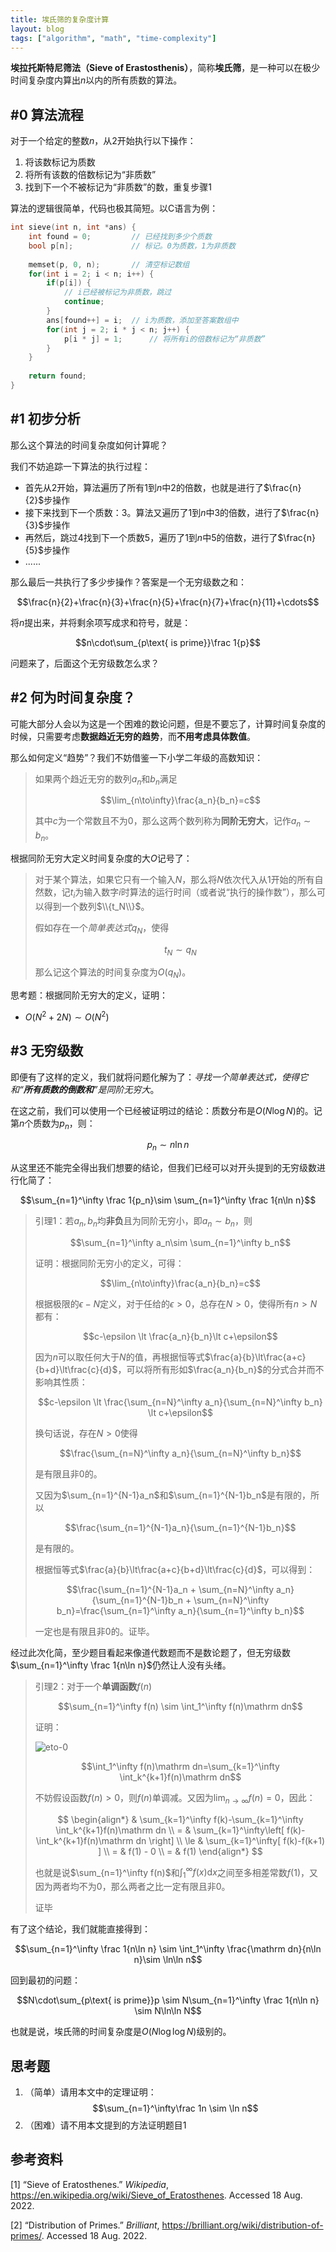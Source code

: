 ```yaml
---
title: 埃氏筛的复杂度计算
layout: blog
tags: ["algorithm", "math", "time-complexity"]
---
```


**埃拉托斯特尼筛法（Sieve of Erastosthenis）**，简称**埃氏筛**，是一种可以在极少时间复杂度内算出$n$以内的所有质数的算法。

## #0 算法流程

对于一个给定的整数$n$，从2开始执行以下操作：

1. 将该数标记为质数
2. 将所有该数的倍数标记为“非质数”
3. 找到下一个不被标记为“非质数”的数，重复步骤1

算法的逻辑很简单，代码也极其简短。以C语言为例：

```c
int sieve(int n, int *ans) {
    int found = 0;         // 已经找到多少个质数
    bool p[n];             // 标记。0为质数，1为非质数
    
    memset(p, 0, n);       // 清空标记数组
    for(int i = 2; i < n; i++) {
        if(p[i]) {
            // i已经被标记为非质数，跳过
            continue;
        }
        ans[found++] = i;  // i为质数，添加至答案数组中
        for(int j = 2; i * j < n; j++) {
            p[i * j] = 1;      // 将所有i的倍数标记为“非质数”
        }
    }
    
    return found;
}
```

## #1 初步分析

那么这个算法的时间复杂度如何计算呢？

我们不妨追踪一下算法的执行过程：

- 首先从$2$开始，算法遍历了所有$1$到$n$中$2$的倍数，也就是进行了$\frac{n}{2}$步操作
- 接下来找到下一个质数：$3$。算法又遍历了$1$到$n$中$3$的倍数，进行了$\frac{n}{3}$步操作
- 再然后，跳过$4$找到下一个质数$5$，遍历了$1$到$n$中$5$的倍数，进行了$\frac{n}{5}$步操作
- ......

那么最后一共执行了多少步操作？答案是一个无穷级数之和：

$$\frac{n}{2}+\frac{n}{3}+\frac{n}{5}+\frac{n}{7}+\frac{n}{11}+\cdots$$

将$n$提出来，并将剩余项写成求和符号，就是：

$$n\cdot\sum_{p\text{ is prime}}\frac 1{p}$$

问题来了，后面这个无穷级数怎么求？

## #2 何为时间复杂度？

可能大部分人会以为这是一个困难的数论问题，但是不要忘了，计算时间复杂度的时候，只需要考虑**数据趋近无穷的趋势**，而**不用考虑具体数值**。

那么如何定义“趋势”？我们不妨借鉴一下小学二年级的高数知识：

> 如果两个趋近无穷的数列$a_n$和$b_n$满足
>
> $$\lim_{n\to\infty}\frac{a_n}{b_n}=c$$
>
> 其中$c$为一个常数且不为$0$，那么这两个数列称为**同阶无穷大**，记作$a_n \sim b_n$。

根据同阶无穷大定义时间复杂度的大$O$记号了：

> 对于某个算法，如果它只有一个输入$N$，那么将$N$依次代入从$1$开始的所有自然数，记$t_i$为输入数字$i$时算法的运行时间（或者说“执行的操作数”），那么可以得到一个数列$\\{t_N\\}$。
> 
> 假如存在一个*简单表达式*$q_N$，使得
> 
> $$t_N\sim q_N$$
> 
> 那么记这个算法的时间复杂度为$O(q_N)$。

思考题：根据同阶无穷大的定义，证明：
- $O(N^2+2N)\sim O(N^2)$

## #3 无穷级数

即便有了这样的定义，我们就将问题化解为了：*寻找一个简单表达式，使得它和“**所有质数的倒数和**”是同阶无穷大*。

在这之前，我们可以使用一个已经被证明过的结论：质数分布是$O(N\log N)$的。记第$n$个质数为$p_n$，则：

$$p_n\sim n\ln n$$

从这里还不能完全得出我们想要的结论，但我们已经可以对开头提到的无穷级数进行化简了：

$$\sum_{n=1}^\infty \frac 1{p_n}\sim \sum_{n=1}^\infty \frac 1{n\ln n}$$

> 引理1：若$a_n, b_n$均**非负**且为同阶无穷小，即$a_n\sim b_n$，则
>
> $$\sum_{n=1}^\infty a_n\sim \sum_{n=1}^\infty b_n$$
>
> 证明：根据同阶无穷小的定义，可得：
>
> $$\lim_{n\to\infty}\frac{a_n}{b_n}=c$$
>
> 根据极限的$\epsilon-N$定义，对于任给的$\epsilon\gt0$，总存在$N\gt0$，使得所有$n\gt N$都有：
>
> $$c-\epsilon \lt \frac{a_n}{b_n}\lt c+\epsilon$$
>
> 因为$n$可以取任何大于$N$的值，再根据恒等式$\frac{a}{b}\lt\frac{a+c}{b+d}\lt\frac{c}{d}$，可以将所有形如$\frac{a_n}{b_n}$的分式合并而不影响其性质：
>
> $$c-\epsilon \lt \frac{\sum_{n=N}^\infty a_n}{\sum_{n=N}^\infty b_n} \lt c+\epsilon$$
>
> 换句话说，存在$N\gt0$使得
>
> $$\frac{\sum_{n=N}^\infty a_n}{\sum_{n=N}^\infty b_n}$$
>
> 是有限且非0的。
>
> 又因为$\sum_{n=1}^{N-1}a_n$和$\sum_{n=1}^{N-1}b_n$是有限的，所以
>
> $$\frac{\sum_{n=1}^{N-1}a_n}{\sum_{n=1}^{N-1}b_n}$$
>
> 是有限的。
>
> 根据恒等式$\frac{a}{b}\lt\frac{a+c}{b+d}\lt\frac{c}{d}$，可以得到：
>
> $$\frac{\sum_{n=1}^{N-1}a_n + \sum_{n=N}^\infty a_n}{\sum_{n=1}^{N-1}b_n + \sum_{n=N}^\infty b_n}=\frac{\sum_{n=1}^\infty a_n}{\sum_{n=1}^\infty b_n}$$
>
> 一定也是有限且非0的。证毕。

经过此次化简，至少题目看起来像道代数题而不是数论题了，但无穷级数$\sum_{n=1}^\infty \frac 1{n\ln n}$仍然让人没有头绪。

> 引理2：对于一个**单调函数**$f(n)$
>
> $$\sum_{n=1}^\infty f(n) \sim \int_1^\infty f(n)\mathrm dn$$
>
> 证明：
>
> ![eto-0](/img/eto-0.png)
>
> $$\int_1^\infty f(n)\mathrm dn=\sum_{k=1}^\infty \int_k^{k+1}f(n)\mathrm dn$$
>
> 不妨假设函数$f(n)\gt0$，则$f(n)$单调减。又因为$\lim_{n\to\infty}f(n)=0$，因此：
>
> $$
\begin{align*}
& \sum_{k=1}^\infty f(k)-\sum_{k=1}^\infty \int_k^{k+1}f(n)\mathrm dn \\
= & \sum_{k=1}^\infty\left[ f(k)-\int_k^{k+1}f(n)\mathrm dn \right] \\
\le & \sum_{k=1}^\infty[ f(k)-f(k+1) ] \\
= & f(1) - 0 \\
= & f(1)
\end{align*}
$$
>
> 也就是说$\sum_{n=1}^\infty f(n)$和$\int_1^\infty f(x)\mathrm dx$之间至多相差常数$f(1)$，又因为两者均不为$0$，那么两者之比一定有限且非$0$。
>
> 证毕

有了这个结论，我们就能直接得到：

$$\sum_{n=1}^\infty \frac 1{n\ln n} \sim \int_1^\infty \frac{\mathrm dn}{n\ln n}\sim \ln\ln n$$

回到最初的问题：

$$N\cdot\sum_{p\text{ is prime}}p \sim N\sum_{n=1}^\infty \frac 1{n\ln n} \sim N\ln\ln N$$

也就是说，埃氏筛的时间复杂度是$O(N\log\log N)$级别的。

## 思考题

1. （简单）请用本文中的定理证明：
$$\sum_{n=1}^\infty\frac 1n \sim \ln n$$
2. （困难）请不用本文提到的方法证明题目1

## 参考资料

[1] “Sieve of Eratosthenes.” *Wikipedia*, <https://en.wikipedia.org/wiki/Sieve_of_Eratosthenes>. Accessed 18 Aug. 2022.

[2] “Distribution of Primes.” *Brilliant*, <https://brilliant.org/wiki/distribution-of-primes/>. Accessed 18 Aug. 2022.
